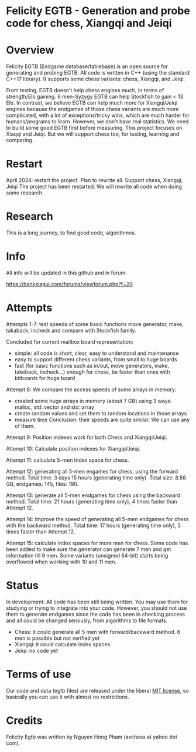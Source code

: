# Felicity EGTB - Generation and probe code for chess, Xiangqi and Jeiqi


Overview
========

Felicity EGTB (Endgame database/tablebase) is an open source for generating and probing EGTB. All code is written in C++ (using the standard C++17 library). It supports some chess variants: chess, Xiangqi, and Jeiqi.

From testing, EGTB doesn't help chess engines much, in terms of strength/Elo gaining. 6 men-Syzygy EGTB can help Stockfish to gain < 13 Elo.
In contrast, we believe EGTB can help much more for Xiangqi/Jeiqi engines because the endgames of those chess variants are much more complicated, with a lot of exceptions/tricky wins, which are much harder for humans/programs to learn. However, we don't have real statistics. We need to build some good EGTB first before measuring.
This project focuses on Xiaqqi and Jeiqi. But we will support chess too, for testing, learning and comparing.


Restart
=======

April 2024: restart the project. Plan to rewrite all. Support chess, Xiangqi, Jeiqi
The project has been restarted. We will rewrite all code when doing some research.

Research
========
This is a long journey, to find good code, algorithmns.


Info
====
All info will be updated in this github and in forum:

https://banksiagui.com/forums/viewforum.php?f=20


Attempts
========
Attempts 1-7: test speeds of some basic functions move generator, make, takaback, incheck and compare with Stockfish family.

Concluded for current mailbox board representation:
- simple: all code is short, clear, easy to understand and maintenance
- easy to support different chess variants, from small to huge boards
- fast (for basic functions such as in/out, move generators, make, takeback, incheck...) enough for chess, be faster than ones with bitboards for huge board

Attempt 8: We compare the access speeds of some arrays in memory:
- created some huge arrays in memory (about 7 GB) using 3 ways: malloc, std::vector and std::array
- create random values and set them to random locations in those arrays
- measure time
Conclusion: their speeds are quite similar. We can use any of them.

Attempt 9: Position indexes work for both Chess and Xiangqi/Jeiqi.

Attempt 10: Calculate position indexes for Xiangqi/Jeiqi.

Attempt 11: calculate 5-men Index space for chess.

Attempt 12: generating all 5-men engames for chess, using the forward method. Total time: 3 days 15 hours (generating time only). Total size: 8.88 GB, endgames: 145, files: 190.

Attempt 13: generate all 5-men endgames for chess using the backward method. Total time: 21 hours (generating time only), 4 times faster than Attempt 12.

Attempt 14: Improve the speed of generating all 5-men endgames for chess with the backward method. Total time: 17 hours (generating time only), 5 times faster than Attempt 12.

Attempt 15: calculate index spaces for more men for chess. Some code has been added to make sure the generator can generate 7 men and get information till 9 men. Some variants (unsigned 64-bit) starts being overflowed when working with 10 and 11 men.

Status
======

In development: All code has been still being written. You may use them for studying or trying to integrate into your code. However, you should not use them to generate endgames since the code has been in checking process and all could be changed seriously, from algorithms to file formats.

- Chess: it could generate all 5 men with forward/backward method. 6 men is possible but not verified yet
- Xiangqi: it could calculate index spaces
- Jeiqi: no code yet


Terms of use
============

Our code and data (egtb files) are released under the liberal [MIT license](http://en.wikipedia.org/wiki/MIT_License), so basically you can use it with almost no restrictions.


Credits
=======

Felicity Egtb was written by Nguyen Hong Pham (axchess at yahoo dot com).



